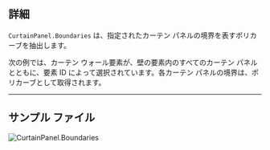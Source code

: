 ## 詳細
`CurtainPanel.Boundaries` は、指定されたカーテン パネルの境界を表すポリカーブを抽出します。

次の例では、カーテン ウォール要素が、壁の要素内のすべてのカーテン パネルとともに、要素 ID によって選択されています。各カーテン パネルの境界は、ポリカーブとして取得されます。
___
## サンプル ファイル

![CurtainPanel.Boundaries](./Revit.Elements.CurtainPanel.Boundaries_img.jpg)
